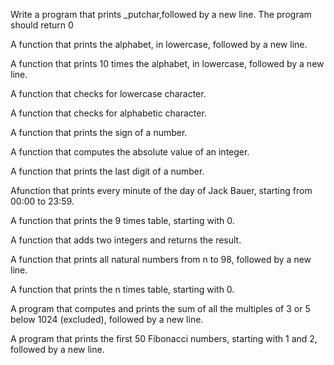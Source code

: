 Write a program that prints _putchar,followed by a new line. The program should return 0

A function that prints the alphabet, in lowercase, followed by a new line.

A function that prints 10 times the alphabet, in lowercase, followed by a new line.

A function that checks for lowercase character.

A function that checks for alphabetic character.

A function that prints the sign of a number.

A function that computes the absolute value of an integer.

A function that prints the last digit of a number.

Afunction that prints every minute of the day of Jack Bauer, starting from 00:00 to 23:59.

A function that prints the 9 times table, starting with 0.

A function that adds two integers and returns the result.

A function that prints all natural numbers from n to 98, followed by a new line.

A function that prints the n times table, starting with 0.

A program that computes and prints the sum of all the multiples of 3 or 5 below 1024 (excluded), followed by a new line.

A program that prints the first 50 Fibonacci numbers, starting with 1 and 2, followed by a new line.     
